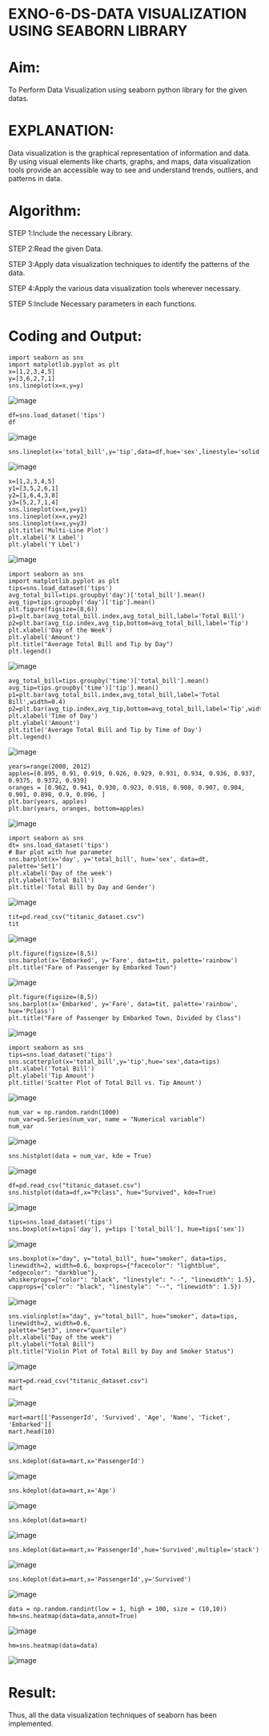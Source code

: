 # EXNO-6-DS-DATA VISUALIZATION USING SEABORN LIBRARY

# Aim:
  To Perform Data Visualization using seaborn python library for the given datas.

# EXPLANATION:
Data visualization is the graphical representation of information and data. By using visual elements like charts, graphs, and maps, data visualization tools provide an accessible way to see and understand trends, outliers, and patterns in data.

# Algorithm:
STEP 1:Include the necessary Library.

STEP 2:Read the given Data.

STEP 3:Apply data visualization techniques to identify the patterns of the data.

STEP 4:Apply the various data visualization tools wherever necessary.

STEP 5:Include Necessary parameters in each functions.

# Coding and Output:
```
import seaborn as sns
import matplotlib.pyplot as plt
x=[1,2,3,4,5]
y=[3,6,2,7,1]
sns.lineplot(x=x,y=y)
```
![image](https://github.com/user-attachments/assets/1c3001e4-1e27-4b75-ab05-bdb4ba24d209)

```
df=sns.load_dataset('tips')
df
```
![image](https://github.com/Kalpanareshma/EXNO-6-DS/assets/122040453/72459e98-f5ea-4bb4-a7a2-a6a44c9f763d)
```
sns.lineplot(x='total_bill',y='tip',data=df,hue='sex',linestyle='solid',legend='auto')
```
![image](https://github.com/Kalpanareshma/EXNO-6-DS/assets/122040453/0df857a5-6fd8-4cd7-8cc4-4afac12569d4)
```
x=[1,2,3,4,5]
y1=[3,5,2,6,1]
y2=[1,6,4,3,8]
y3=[5,2,7,1,4]
sns.lineplot(x=x,y=y1)
sns.lineplot(x=x,y=y2)
sns.lineplot(x=x,y=y3)
plt.title('Multi-Line Plot')
plt.xlabel('X Label')
plt.ylabel('Y Lbel')
```
![image](https://github.com/Kalpanareshma/EXNO-6-DS/assets/122040453/878a2de5-5e0e-48a2-a86b-30641c9106e4)
```
import seaborn as sns
import matplotlib.pyplot as plt
tips=sns.load_dataset('tips')
avg_total_bill=tips.groupby('day')['total_bill'].mean()
avg_tip=tips.groupby('day')['tip'].mean()
plt.figure(figsize=(8,6))
p1=plt.bar(avg_total_bill.index,avg_total_bill,label='Total Bill')
p2=plt.bar(avg_tip.index,avg_tip,bottom=avg_total_bill,label='Tip')
plt.xlabel('Day of the Week')
plt.ylabel('Amount')
plt.title("Average Total Bill and Tip by Day")
plt.legend()
```
![image](https://github.com/Kalpanareshma/EXNO-6-DS/assets/122040453/1259f51f-5be7-4cbb-963b-e22417e22bbc)
```
avg_total_bill=tips.groupby('time')['total_bill'].mean()
avg_tip=tips.groupby('time')['tip'].mean()
p1=plt.bar(avg_total_bill.index,avg_total_bill,label='Total Bill',width=0.4)
p2=plt.bar(avg_tip.index,avg_tip,bottom=avg_total_bill,label='Tip',width=0.4)
plt.xlabel('Time of Day')
plt.ylabel('Amount')
plt.title('Average Total Bill and Tip by Time of Day')
plt.legend()
```
![image](https://github.com/Kalpanareshma/EXNO-6-DS/assets/122040453/25e619ff-5674-463c-83ef-6db4bcf71b4c)
```
years=range(2000, 2012)
apples=[0.895, 0.91, 0.919, 0.926, 0.929, 0.931, 0.934, 0.936, 0.937, 0.9375, 0.9372, 0.939] 
oranges = [0.962, 0.941, 0.930, 0.923, 0.918, 0.908, 0.907, 0.904, 0.901, 0.898, 0.9, 0.896, ]
plt.bar(years, apples)
plt.bar(years, oranges, bottom=apples)
```
![image](https://github.com/Kalpanareshma/EXNO-6-DS/assets/122040453/a7821d08-b812-4d0a-a31b-d2d8d2c4348e)
```
import seaborn as sns
dt= sns.load_dataset('tips')
# Bar plot with hue parameter
sns.barplot(x='day', y='total_bill', hue='sex', data=dt, palette='Set1')
plt.xlabel('Day of the week')
plt.ylabel('Total Bill')
plt.title('Total Bill by Day and Gender')
```
![image](https://github.com/Kalpanareshma/EXNO-6-DS/assets/122040453/d420004b-4947-4982-8822-8e091d4c2556)
```
tit=pd.read_csv("titanic_dataset.csv")
tit
```
![image](https://github.com/Kalpanareshma/EXNO-6-DS/assets/122040453/6af33110-1f33-4ee0-9ad8-067c8c344995)
```
plt.figure(figsize=(8,5))
sns.barplot(x='Embarked', y='Fare', data=tit, palette='rainbow') 
plt.title("Fare of Passenger by Embarked Town")
```
![image](https://github.com/Kalpanareshma/EXNO-6-DS/assets/122040453/72e604dd-914f-4d4e-a8be-d2cc6572b28d)
```
plt.figure(figsize=(8,5))
sns.barplot(x='Embarked', y='Fare', data=tit, palette='rainbow', hue='Pclass') 
plt.title("Fare of Passenger by Embarked Town, Divided by Class")
```
![image](https://github.com/Kalpanareshma/EXNO-6-DS/assets/122040453/8b942432-e331-4f8c-bae7-74b18939e108)
```
import seaborn as sns
tips=sns.load_dataset('tips')
sns.scatterplot(x='total_bill',y='tip',hue='sex',data=tips)
plt.xlabel('Total Bill')
plt.ylabel('Tip Amount')
plt.title('Scatter Plot of Total Bill vs. Tip Amount')
```
![image](https://github.com/Kalpanareshma/EXNO-6-DS/assets/122040453/e264d020-9594-48e3-b154-6f49edc043dc)
```
num_var = np.random.randn(1000)
num_var=pd.Series(num_var, name = "Numerical variable")
num_var
```
![image](https://github.com/Kalpanareshma/EXNO-6-DS/assets/122040453/18efe9cb-616e-446c-9c58-5cdd72a4be21)
```
sns.histplot(data = num_var, kde = True)
```
![image](https://github.com/Kalpanareshma/EXNO-6-DS/assets/122040453/8c280caa-0672-49c4-86d4-0987726ad754)
```
df=pd.read_csv("titanic_dataset.csv")
sns.histplot(data=df,x="Pclass", hue="Survived", kde=True)
```
![image](https://github.com/Kalpanareshma/EXNO-6-DS/assets/122040453/dda607c5-9719-4277-b152-38fbd0f9ce47)
```
tips=sns.load_dataset('tips')
sns.boxplot(x=tips['day'], y=tips ['total_bill'], hue=tips['sex'])
```
![image](https://github.com/Kalpanareshma/EXNO-6-DS/assets/122040453/e199b39b-099c-4ae5-92fd-670f3ea6339a)
```
sns.boxplot(x="day", y="total_bill", hue="smoker", data=tips, linewidth=2, width=0.6, boxprops={"facecolor": "lightblue", "edgecolor": "darkblue"},
whiskerprops={"color": "black", "linestyle": "--", "linewidth": 1.5}, capprops={"color": "black", "linestyle": "--", "linewidth": 1.5})
```
![image](https://github.com/Kalpanareshma/EXNO-6-DS/assets/122040453/aca2c18f-b186-4cb5-bd46-83bbb4736c98)
```
sns.violinplot(x="day", y="total_bill", hue="smoker", data=tips, linewidth=2, width=0.6,
palette="Set3", inner="quartile")
plt.xlabel("Day of the week")
plt.ylabel("Total Bill")
plt.title("Violin Plot of Total Bill by Day and Smoker Status")
```
![image](https://github.com/Kalpanareshma/EXNO-6-DS/assets/122040453/876ce9b6-03d2-4ce8-ba2a-4e81fd87a53f)
```
mart=pd.read_csv("titanic_dataset.csv")
mart
```
![image](https://github.com/Kalpanareshma/EXNO-6-DS/assets/122040453/e215a4d8-5cdc-4912-9674-67637911fc62)
```
mart=mart[['PassengerId', 'Survived', 'Age', 'Name', 'Ticket', 'Embarked']] 
mart.head(10)
```
![image](https://github.com/Kalpanareshma/EXNO-6-DS/assets/122040453/bb4d692b-8293-48d4-b634-20ab0e01921c)
```
sns.kdeplot(data=mart,x='PassengerId')
```
![image](https://github.com/Kalpanareshma/EXNO-6-DS/assets/122040453/ec85ccb3-2f33-4f55-9289-580309acb24f)
```
sns.kdeplot(data=mart,x='Age')
```
![image](https://github.com/Kalpanareshma/EXNO-6-DS/assets/122040453/7e7b1cea-ee95-44e7-a9a9-882368562b43)
```
sns.kdeplot(data=mart)
```
![image](https://github.com/Kalpanareshma/EXNO-6-DS/assets/122040453/d4e4842c-e5d4-4db6-8c64-1aa72e29ba39)
```
sns.kdeplot(data=mart,x='PassengerId',hue='Survived',multiple='stack')
```
![image](https://github.com/Kalpanareshma/EXNO-6-DS/assets/122040453/05b28957-4959-41a7-b222-ecf9cbd39141)
```
sns.kdeplot(data=mart,x='PassengerId',y='Survived')
```
![image](https://github.com/Kalpanareshma/EXNO-6-DS/assets/122040453/805b0432-424f-4f07-9c53-250059b27be4)
```
data = np.random.randint(low = 1, high = 100, size = (10,10))
hm=sns.heatmap(data=data,annot=True)
```
![image](https://github.com/Kalpanareshma/EXNO-6-DS/assets/122040453/9fb6c87b-fe9c-4c73-b7f8-6758b9f5c37f)
```
hm=sns.heatmap(data=data)
```
![image](https://github.com/Kalpanareshma/EXNO-6-DS/assets/122040453/12f0265a-2d04-4087-adcb-1778588da21e)

# Result:
 Thus, all the data visualization techniques of seaborn has been implemented.
